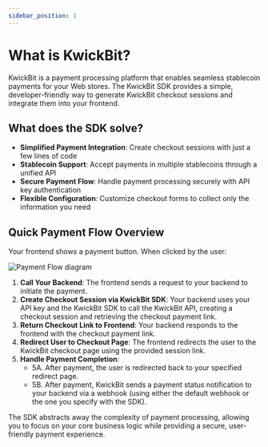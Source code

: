 ```yaml
---
sidebar_position: 1
---
```


# What is KwickBit?

KwickBit is a payment processing platform that enables seamless stablecoin payments for your Web stores. The KwickBit SDK provides a simple, developer-friendly way to generate KwickBit checkout sessions and integrate them into your frontend.

## What does the SDK solve?

- **Simplified Payment Integration**: Create checkout sessions with just a few lines of code
- **Stablecoin Support**: Accept payments in multiple stablecoins through a unified API
- **Secure Payment Flow**: Handle payment processing securely with API key authentication
- **Flexible Configuration**: Customize checkout forms to collect only the information you need

## Quick Payment Flow Overview

Your frontend shows a payment button. When clicked by the user:

![Payment Flow diagram](/img/payment-flow-diagram.svg)

1. **Call Your Backend**: The frontend sends a request to your backend to initiate the payment.
2. **Create Checkout Session via KwickBit SDK**: Your backend uses your API key and the KwickBit SDK to call the KwickBit API, creating a checkout session and retrieving the checkout payment link.
3. **Return Checkout Link to Frontend**: Your backend responds to the frontend with the checkout payment link.
4. **Redirect User to Checkout Page**: The frontend redirects the user to the KwickBit checkout page using the provided session link.
5. **Handle Payment Completion**:
   * 5A. After payment, the user is redirected back to your specified redirect page.
   * 5B. After payment, KwickBit sends a payment status notification to your backend via a webhook (using either the default webhook or the one you specify with the SDK).

The SDK abstracts away the complexity of payment processing, allowing you to focus on your core business logic while providing a secure, user-friendly payment experience.
